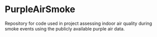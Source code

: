 # PurpleAirSmoke
Repository for code used in project assessing indoor air quality during smoke events using the publicly available purple air data.
